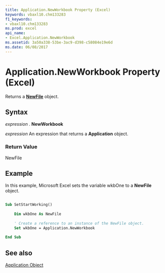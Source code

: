 ```yaml
---
title: Application.NewWorkbook Property (Excel)
keywords: vbaxl10.chm133283
f1_keywords:
- vbaxl10.chm133283
ms.prod: excel
api_name:
- Excel.Application.NewWorkbook
ms.assetid: 3a50a338-53be-3ac9-d398-c58084e19e6d
ms.date: 06/08/2017
---
```



# Application.NewWorkbook Property (Excel)

Returns a  **[NewFile](http://msdn.microsoft.com/library/6f53ced5-4488-b67f-ca1f-729aeb790eb1%28Office.15%29.aspx)** object.


## Syntax

 _expression_ . **NewWorkbook**

 _expression_ An expression that returns a **Application** object.


### Return Value

NewFile


## Example

In this example, Microsoft Excel sets the variable wkbOne to a  **NewFile** object.


```vb
 
Sub SetStartWorking() 
 
    Dim wkbOne As NewFile 
 
    ' Create a reference to an instance of the NewFile object. 
    Set wkbOne = Application.NewWorkbook 
 
End Sub
```


## See also


[Application Object](Excel.Application(objec).md)

